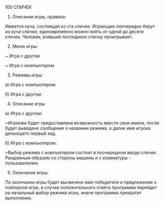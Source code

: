 100 CПИЧЕК


1) Описание игры, правила:

Имеется куча, состоящая из ста спичек. Играющие поочередно берут из кучи спички, единовременно можно взять от одной до десяти спичек. Человек, взявший последнюю спичку проигрывает.

2) Меню игры:

~ Игра с другом

~ Игра с компьютером


3) Режимы игры:
 
  а) Игра с компьютером.
  
  б) Игра с другом.
  
 
 

4) Описание игры

a) Игра с другом:

 ~Игрокам будет предоставлена возможность ввести свои имена, после будет выведено сообщение о названии режима, а далее имя игрока делающего первый ход.

б) Игра с компьютером:

   ~Выбор режима с компьютером состоит в поочередном вводе спичек. Рандомным образом со стороны машины и с клавиатуры - пользователем.
 
 
5. Окончание игры:

По окончании игры будет высвечено имя победителя и предложение о повторной игре, в случае положительного ответа программа перейдет на начальный выбор режима игры, иначе программа прекратит выполнение.
